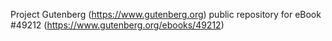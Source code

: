 Project Gutenberg (https://www.gutenberg.org) public repository for
eBook #49212 (https://www.gutenberg.org/ebooks/49212)
